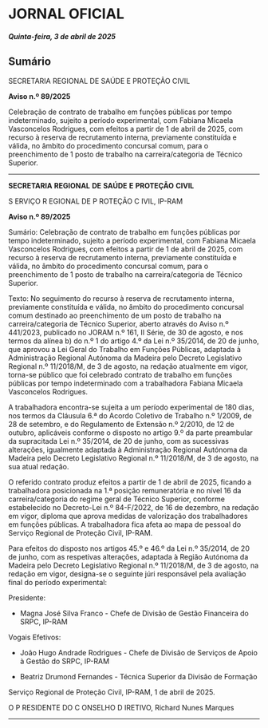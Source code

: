 # JORNAL OFICIAL

##### Quinta-feira, 3 de abril de 2025

## **Sumário**

SECRETARIA REGIONAL DE SAÚDE E PROTEÇÃO CIVIL

**Aviso n.º 89/2025**

Celebração de contrato de trabalho em funções públicas por tempo indeterminado,
sujeito a período experimental, com Fabiana Micaela Vasconcelos Rodrigues, com
efeitos a partir de 1 de abril de 2025, com recurso à reserva de recrutamento interna,
previamente constituída e válida, no âmbito do procedimento concursal comum, para
o preenchimento de 1 posto de trabalho na carreira/categoria de Técnico Superior.




---

**SECRETARIA** **REGIONAL** **DE** **SAÚDE** **E** **PROTEÇÃO** **CIVIL**


S ERVIÇO R EGIONAL DE P ROTEÇÃO C IVIL, IP-RAM


**Aviso n.º 89/2025**


Sumário:
Celebração de contrato de trabalho em funções públicas por tempo indeterminado, sujeito a período experimental, com Fabiana Micaela
Vasconcelos Rodrigues, com efeitos a partir de 1 de abril de 2025, com recurso à reserva de recrutamento interna, previamente
constituída e válida, no âmbito do procedimento concursal comum, para o preenchimento de 1 posto de trabalho na carreira/categoria de
Técnico Superior.

Texto:
No seguimento do recurso à reserva de recrutamento interna, previamente constituída e válida, no âmbito do procedimento
concursal comum destinado ao preenchimento de um posto de trabalho na carreira/categoria de Técnico Superior, aberto
através do Aviso n.º 441/2023, publicado no JORAM n.º 161, II Série, de 30 de agosto, e nos termos da alínea b) do n.º 1 do
artigo 4.º da Lei n.º 35/2014, de 20 de junho, que aprovou a Lei Geral do Trabalho em Funções Públicas, adaptada à
Administração Regional Autónoma da Madeira pelo Decreto Legislativo Regional n.º 11/2018/M, de 3 de agosto, na redação
atualmente em vigor, torna-se público que foi celebrado contrato de trabalho em funções públicas por tempo indeterminado
com a trabalhadora Fabiana Micaela Vasconcelos Rodrigues.

A trabalhadora encontra-se sujeita a um período experimental de 180 dias, nos termos da Cláusula 6.ª do Acordo Coletivo
de Trabalho n.º 1/2009, de 28 de setembro, e do Regulamento de Extensão n.º 2/2010, de 12 de outubro, aplicáveis conforme o
disposto no artigo 9.º da parte preambular da supracitada Lei n.º 35/2014, de 20 de junho, com as sucessivas alterações,
igualmente adaptada à Administração Regional Autónoma da Madeira pelo Decreto Legislativo Regional n.º 11/2018/M, de 3
de agosto, na sua atual redação.

O referido contrato produz efeitos a partir de 1 de abril de 2025, ficando a trabalhadora posicionada na 1.ª posição
remuneratória e no nível 16 da carreira/categoria do regime geral de Técnico Superior, conforme estabelecido no Decreto-Lei
n.º 84-F/2022, de 16 de dezembro, na redação em vigor, diploma que aprova medidas de valorização dos trabalhadores em
funções públicas. A trabalhadora fica afeta ao mapa de pessoal do Serviço Regional de Proteção Civil, IP-RAM.

Para efeitos do disposto nos artigos 45.º e 46.º da Lei n.º 35/2014, de 20 de junho, com as respetivas alterações, adaptada à
Região Autónoma da Madeira pelo Decreto Legislativo Regional n.º 11/2018/M, de 3 de agosto, na redação em vigor,
designa-se o seguinte júri responsável pela avaliação final do período experimental:


Presidente:

   - Magna José Silva Franco - Chefe de Divisão de Gestão Financeira do SRPC, IP-RAM

Vogais Efetivos:

   - João Hugo Andrade Rodrigues - Chefe de Divisão de Serviços de Apoio à Gestão do SRPC, IP-RAM

   - Beatriz Drumond Fernandes - Técnica Superior da Divisão de Formação

Serviço Regional de Proteção Civil, IP-RAM, 1 de abril de 2025.

O P RESIDENTE DO C ONSELHO D IRETIVO, Richard Nunes Marques




---
